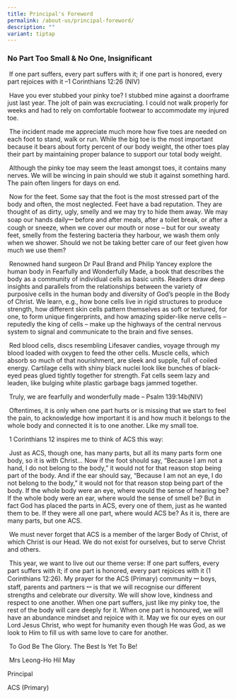 ```yaml
---
title: Principal's Foreword
permalink: /about-us/principal-foreword/
description: ""
variant: tiptap
---
```

<h3>No Part Too Small &amp; No One, Insignificant</h3>
<p></p>
<p>&nbsp;If one part suffers, every part suffers with it; if one part is
honored, every part rejoices with it –1 Corinthians 12:26 (NIV)</p>
<p>&nbsp;Have you ever stubbed your pinky toe? I stubbed mine against a doorframe
just last year. The jolt of pain was excruciating. I could not walk properly
for weeks and had to rely on comfortable footwear to accommodate my injured
toe.</p>
<p>&nbsp;The incident made me appreciate much more how five toes are needed
on each foot to stand, walk or run. While the big toe is the most important
because it bears about forty percent of our body weight, the other toes
play their part by maintaining proper balance to support our total body
weight.</p>
<p>&nbsp;Although the pinky toe may seem the least amongst toes, it contains
many nerves. We will be wincing in pain should we stub it against something
hard. The pain often lingers for days on end.&nbsp;</p>
<p>&nbsp;Now for the feet. Some say that the foot is the most stressed part
of the body and often, the most neglected. Feet have a bad reputation.
They are thought of as dirty, ugly, smelly and we may try to hide them
away.&nbsp;We may soap our hands dailyꟷ before and after meals, after a
toilet break, or after a cough or sneeze, when we cover our mouth or nose
– but for our sweaty feet, smelly from the festering bacteria they harbour,
we wash them only when we shower. Should we not be taking better care of
our feet given how much we use them?</p>
<p>&nbsp;Renowned hand surgeon Dr Paul Brand and Philip Yancey explore the
human body in Fearfully and Wonderfully Made, a book that describes the
body as a community of individual cells as basic units. Readers draw deep
insights and parallels from the relationships between the variety of purposive
cells in the human body and diversity of God’s people in the Body of Christ.
We learn, e.g., how bone cells live in rigid structures to produce strength,
how different skin cells pattern themselves as soft or textured, for one,
to form unique fingerprints, and how amazing spider-like nerve cells –
reputedly the king of cells – make up the highways of the central nervous
system to signal and communicate to the brain and five senses. &nbsp;</p>
<p>&nbsp;Red blood cells, discs resembling Lifesaver candies, voyage through
my blood loaded with oxygen to feed the other cells. Muscle cells, which
absorb so much of that nourishment, are sleek and supple, full of coiled
energy. Cartilage cells with shiny black nuclei look like bunches of black-eyed
peas glued tightly together for strength. Fat cells seem lazy and leaden,
like bulging white plastic garbage bags jammed together.</p>
<p>&nbsp;Truly, we are fearfully and wonderfully made – Psalm 139:14b(NIV)</p>
<p>&nbsp;Oftentimes, it is only when one part hurts or is missing that we
start to feel the pain, to acknowledge how important it is and how much
it belongs to the whole body and connected it is to one another. Like my
small toe.</p>
<p>&nbsp;1 Corinthians 12 inspires me to think of ACS this way:</p>
<p>&nbsp;Just as ACS, though one, has many parts, but all its many parts
form one body,&nbsp;so it is with Christ… Now if the foot should say, “Because
I am not a hand, I do not belong to the body,” it would not for that reason
stop being part of the body.&nbsp;And if the ear should say, “Because I
am not an eye, I do not belong to the body,” it would not for that reason
stop being part of the body.&nbsp;If the whole body were an eye, where
would the sense of hearing be? If the whole body were an ear, where would
the sense of smell be? But in fact God has placed&nbsp;the parts in ACS,
every one of them, just as he wanted them to be.&nbsp;If they were all
one part, where would ACS be?&nbsp;As it is, there are many parts, but
one ACS.</p>
<p>&nbsp;We must never forget that ACS is a member of the larger Body of
Christ, of which Christ is our Head. We do not exist for ourselves, but
to serve Christ and others.</p>
<p>&nbsp;This year, we want to live out our theme verse: If one part suffers,
every part suffers with it; if one part is honored, every part rejoices
with it (1 Corinthians 12:26). My prayer for the ACS (Primary) community
ꟷ boys, staff, parents and partners ꟷ is that we will recognise our different
strengths and celebrate our diversity. We will show love, kindness and
respect to one another. When one part suffers, just like my pinky toe,
the rest of the body will care deeply for it. When one part is honoured,
we will have an abundance mindset and rejoice with it. May we fix our eyes
on our Lord Jesus Christ, who wept for humanity even though He was God,
as we look to Him to fill us with same love to care for another.</p>
<p>&nbsp;To God Be The Glory. The Best Is Yet To Be!</p>
<p>&nbsp;Mrs Leong-Ho Hil May</p>
<p>Principal</p>
<p>ACS (Primary)</p>
<p></p>
<p></p>